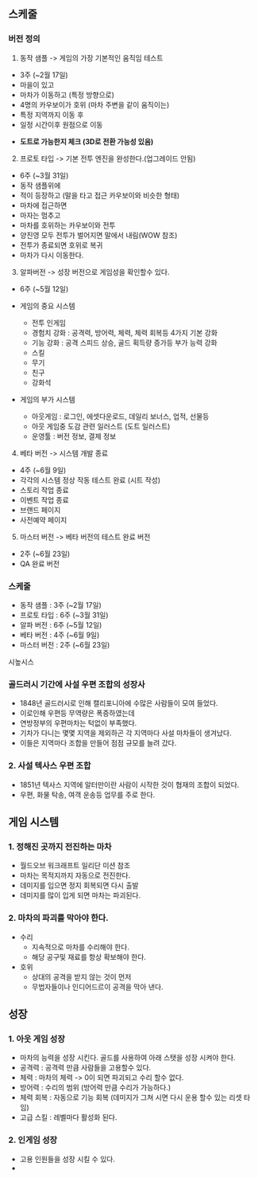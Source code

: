 ## 스케줄
### 버전 정의
1) 동작 샘플 -> 게임의 가장 기본적인 움직임 테스트
  - 3주 (~2월 17일)
  - 마을이 있고 
  - 마차가 이동하고 (특정 방향으로)
  - 4명의 카우보이가 호위 (마차 주변을 같이 움직이는)
  - 특정 지역까지 이동 후
  - 일정 시간이후 원점으로 이동
  * <b>도트로 가능한지 체크 (3D로 전환 가능성 있음)</b>

2) 프로토 타입 -> 기본 전투 엔진을 완성한다.(업그레이드 안됨)
  - 6주 (~3월 31일)
  - 동작 샘플위에 
  - 적이 등장하고 (말을 타고 접근 카우보이와 비슷한 형태)
  - 마차에 접근하면 
  - 마자는 멈추고 
  - 마차를 호위하는 카우보이와 전투
  - 양진영 모두 전투가 벌어지면 말에서 내림(WOW 참조)
  - 전투가 종료되면 호위로 복귀
  - 마차가 다시 이동한다. 

3) 알파버전 -> 성장 버전으로 게임성을 확인할수 있다.
  - 6주 (~5월 12일)
  - 게임의 중요 시스템    
    - 전투 인게임 
    - 경험치 강화 : 공격력, 방어력, 체력, 체력 회복등 4가지 기본 강화 
    - 기능 강화 : 공격 스피드 상승, 골드 획득량 증가등 부가 능력 강화 
    - 스킬 
    - 무기
    - 친구
    - 강화석
    
  - 게임의 부가 시스템   
    - 아웃게임 : 로그인, 에셋다운로드, 데일리 보너스, 업적, 선물등
    - 아웃 게임중 도감 관련 일러스트 (도트 일러스트)
    - 운영툴 : 버전 정보, 결제 정보
 
4) 베타 버전 -> 시스템 개발 종료 
  - 4주 (~6월 9일)
  - 각각의 시스템 정상 작동 테스트 완료 (시트 작성)
  - 스토리 작업 종료 
  - 이벤트 작업 종료
  - 브랜드 페이지
  - 사전예약 페이지

5) 마스터 버전 -> 베타 버전의 테스트 완료 버전
  - 2주 (~6월 23일)
  - QA 완료 버전 

### 스케줄
  - 동작 샘플   : 3주 (~2월 17일)
  - 프로토 타입 : 6주 (~3월 31일)
  - 알파 버전   : 6주 (~5월 12일)
  - 베타 버전   : 4주 (~6월 9일)
  - 마스터 버전 : 2주 (~6월 23일)


시높시스
### 골드러시 기간에 사설 우편 조합의 성장사
- 1848년 골드러시로 인해 캘리포니아에 수많은 사람들이 모여 들었다. 
- 이로인해 우편등 무역량은 폭증하였는데 
- 연방정부의 우편마차는 턱없이 부족했다. 
- 기차가 다니는 몇몇 지역을 제외하곤 각 지역마다 사설 마차들이 생겨났다. 
- 이들은 지역마다 조합을 만들어 점점 규모를 늘려 갔다. 

### 2. 사설 텍사스 우편 조합
- 1851년 텍사스 지역에 알터만이란 사람이 시작한 것이 협재의 조합이 되었다. 
- 우편, 화물 탁송, 여객 운송등 업무를 주로 한다. 


## 게임 시스템
### 1. 정해진 곳까지 전진하는 마차
- 월드오브 워크래프트 일리단 미션 참조 
- 마차는 목적지까지 자동으로 전진한다. 
- 데미지를 입으면 정지 회복되면 다시 출발 
- 데미지를 많이 입게 되면 마차는 파괴된다.

### 2. 마차의 파괴를 막아야 한다. 
  - 수리
    - 지속적으로 마차를 수리해야 한다. 
    - 해당 공구및 재료를 항상 확보해야 한다. 
  - 호위
    - 상대의 공격을 받지 않는 것이 먼저
    - 무법자들이나 인디어드르이 공격을 막아 낸다. 

## 성장 
### 1. 아웃 게임 성장 
- 마차의 능력을 성장 시킨다. 골드를 사용하여 아래 스탯을 성장 시켜야 한다.
- 공격력 : 공격력 만큼 사람들을 고용할수 있다. 
- 체력 : 마차의 체력 -> 0이 되면 파괴되고 수리 할수 없다. 
- 방어력 : 수리의 범위 (방어력 만큼 수리가 가능하다.)
- 체력 회복 : 자동으로 기능 회복 (데미지가 그쳐 시면 다시 운용 할수 있는 리셋 타임)
- 고급 스킬 : 레벨마다 활성화 된다. 

### 2. 인게임 성장
- 고용 인원들을 성장 시킬 수 있다. 
- 
